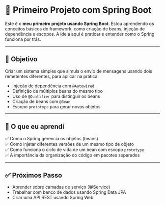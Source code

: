 # 🚀 Primeiro Projeto com Spring Boot

Este é o **meu primeiro projeto usando Spring Boot**. Estou aprendendo os conceitos básicos do framework, como criação de beans, injeção de dependência e escopos. A ideia aqui é praticar e entender como o Spring funciona por trás.

---

## 🎯 Objetivo

Criar um sistema simples que simula o envio de mensagens usando dois remetentes diferentes, para aplicar na prática:

- Injeção de dependência com `@Autowired`
- Definição de múltiplos beans do mesmo tipo
- Uso de `@Qualifier` para distinguir os beans
- Criação de beans com `@Bean`
- Escopo `prototype` para gerar novos objetos

---

## 🧠 O que eu aprendi

✅ Como o Spring gerencia os objetos (beans)  
✅ Como injetar diferentes versões de um mesmo tipo de objeto  
✅ Como funciona o ciclo de vida de um bean com escopo `prototype`  
✅ A importância da organização do código em pacotes separados

---

## ✅ Próximos Passo
- Aprender sobre camadas de serviço (@Service)
- Trabalhar com banco de dados usando Spring Data JPA
- Criar uma API REST usando Spring Web

